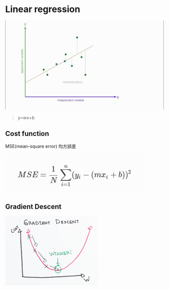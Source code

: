 # Linear regression

![Alt text](images/001.png)

>y=wx+b

## Cost function

MSE(mean-square error) 均方誤差 

![Alt text](images/003.png)

## Gradient Descent

![Alt text](images/002.png)
